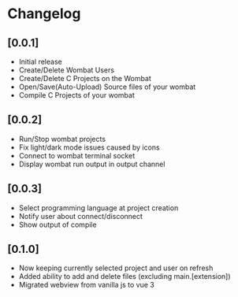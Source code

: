 # Changelog

## [0.0.1]

- Initial release
- Create/Delete Wombat Users
- Create/Delete C Projects on the Wombat
- Open/Save(Auto-Upload) Source files of your wombat
- Compile C Projects of your wombat

## [0.0.2]

- Run/Stop wombat projects
- Fix light/dark mode issues caused by icons
- Connect to wombat terminal socket
- Display wombat run output in output channel

## [0.0.3]

- Select programming language at project creation
- Notify user about connect/disconnect
- Show output of compile

## [0.1.0]

- Now keeping currently selected project and user on refresh
- Added ability to add and delete files (excluding main.[extension])
- Migrated webview from vanilla js to vue 3
